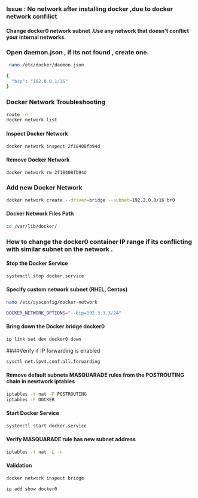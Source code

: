 ### Issue : No network after installing docker ,due to docker network confilict 
#### Change docker0 network subnet .Use any network that doesn't conflict your internal networks.

### Open daemon.json , if its not found , create one.

```sh
 nano /etc/docker/daemon.json
```

```sh
{
  "bip": "192.0.0.1/16"
}

```


### Docker Network Troubleshooting 

```sh
route -n
docker network list
```

#### Inspect Docker Network 
```sh
docker network inspect 2f18408fb94d
```

#### Remove Docker Network 
```sh
docker network rm 2f18408fb94d
```

### Add new Docker Network 

```sh
docker network create --driver=bridge --subnet=192.2.0.0/16 br0
```


#### Docker Network Files Path

```sh
cd /var/lib/docker/
```

###  How to change the docker0 container IP range if its conflicting with similar subnet on the network .


#### Stop the Docker Service
```sh
systemctl stop docker.service
```

#### Specify custom network subnet (RHEL, Centos)
```sh
nano /etc/sysconfig/docker-network 
```
```sh
DOCKER_NETWORK_OPTIONS="--bip=192.3.3.3/24"
```


#### Bring down the Docker bridge docker0
```sh
ip link set dev docker0 down
```
####Verify if IP forwarding is enabled 
```sh
sysctl net.ipv4.conf.all.forwarding
```


#### Remove default subnets MASQUARADE rules from the POSTROUTING chain in newtwork iptables
```sh
iptables -t nat -F POSTROUTING
iptables -F DOCKER
```
#### Start Docker Service
```sh
systenctl start docker.service
```
#### Verify MASQUARADE rule has new subnet address
```sh
iptables -t nat -L -n
```

#### Validation
```sh
docker network inspect bridge
```
```sh
ip add show docker0
```
